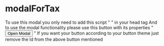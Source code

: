 # modalForTax

To use this modal you only need to add this script "<script src="https://shahbaz2190.github.io/modalForTax/index.js" defer></script>
" in your head tag 
And to use the modal functionality please use this button with its properties "<button id="open-modal-button" onclick="OpenMyModal()">Open Modal</button>
"
If you want your button according to your button theme just remove the Id  from the above button mentioned 
